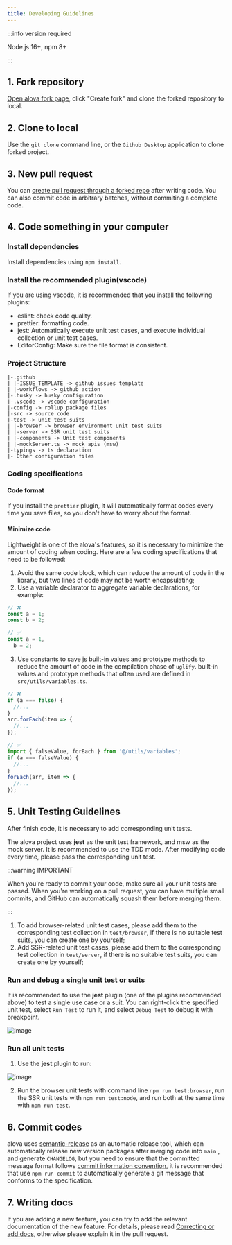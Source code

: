```yaml
---
title: Developing Guidelines
---
```


:::info version required

Node.js 16+, npm 8+

:::

## 1. Fork repository

[Open alova fork page](https://github.com/alovajs/alova/fork), click "Create fork" and clone the forked repository to local.

## 2. Clone to local

Use the `git clone` command line, or the `Github Desktop` application to clone forked project.

## 3. New pull request

You can [create pull request through a forked repo](https://docs.github.com/en/pull-requests/collaborating-with-pull-requests/proposing-changes-to-your-work-with-pull-requests/creating-a-pull-request-from-a-fork) after writing code. You can also commit code in arbitrary batches, without commiting a complete code.

## 4. Code something in your computer

### Install dependencies

Install dependencies using `npm install`.

### Install the recommended plugin(vscode)

If you are using vscode, it is recommended that you install the following plugins:

- eslint: check code quality.
- prettier: formatting code.
- jest: Automatically execute unit test cases, and execute individual collection or unit test cases.
- EditorConfig: Make sure the file format is consistent.

### Project Structure

```
|-.github
| |-ISSUE_TEMPLATE -> github issues template
| |-workflows -> github action
|-.husky -> husky configuration
|-.vscode -> vscode configuration
|-config -> rollup package files
|-src -> source code
|-test -> unit test suits
| |-browser -> browser environment unit test suits
| |-server -> SSR unit test suits
| |-components -> Unit test components
| |-mockServer.ts -> mock apis (msw)
|-typings -> ts declaration
|- Other configuration files

```

### Coding specifications

#### Code format

If you install the `prettier` plugin, it will automatically format codes every time you save files, so you don't have to worry about the format.

#### Minimize code

Lightweight is one of the alova's features, so it is necessary to minimize the amount of coding when coding. Here are a few coding specifications that need to be followed:

1. Avoid the same code block, which can reduce the amount of code in the library, but two lines of code may not be worth encapsulating;
2. Use a variable declarator to aggregate variable declarations, for example:

```javascript
// ❌
const a = 1;
const b = 2;

// ✅
const a = 1,
  b = 2;
```

3. Use constants to save js built-in values and prototype methods to reduce the amount of code in the compilation phase of `uglify`. built-in values and prototype methods that often used are defined in `src/utils/variables.ts`.

```javascript
// ❌
if (a === false) {
  //...
}
arr.forEach(item => {
  //...
});

// ✅
import { falseValue, forEach } from '@/utils/variables';
if (a === falseValue) {
  //...
}
forEach(arr, item => {
  //...
});
```

## 5. Unit Testing Guidelines

After finish code, it is necessary to add corresponding unit tests.

The alova project uses **jest** as the unit test framework, and msw as the mock server. It is recommended to use the TDD mode. After modifying code every time, please pass the corresponding unit test.

:::warning IMPORTANT

When you're ready to commit your code, make sure all your unit tests are passed. When you're working on a pull request, you can have multiple small commits, and GitHub can automatically squash them before merging them.

:::

1. To add browser-related unit test cases, please add them to the corresponding test collection in `test/browser`, if there is no suitable test suits, you can create one by yourself;
2. Add SSR-related unit test cases, please add them to the corresponding test collection in `test/server`, if there is no suitable test suits, you can create one by yourself;

### Run and debug a single unit test or suits

It is recommended to use the **jest** plugin (one of the plugins recommended above) to test a single use case or a suit. You can right-click the specified unit test, select `Run Test` to run it, and select `Debug Test` to debug it with breakpoint.

![image](https://github.com/alovajs/alova/assets/29848971/a94ba9db-c100-472f-b870-6bcecb031bea)

### Run all unit tests

1. Use the **jest** plugin to run:

![image](https://github.com/alovajs/alova/assets/29848971/5af3ff15-16b7-4b28-9ae6-d0b5a236b181)

2. Run the browser unit tests with command line `npm run test:browser`, run the SSR unit tests with `npm run test:node`, and run both at the same time with `npm run test`.

## 6. Commit codes

alova uses [semantic-release](https://semantic-release.gitbook.io) as an automatic release tool, which can automatically release new version packages after merging code into `main` , and generate `CHANGELOG`, but you need to ensure that the committed message format follows [commit information convention](https://www.conventionalcommits.org/en/v1.0.0/), it is recommended that use `npm run commit` to automatically generate a git message that conforms to the specification.

## 7. Writing docs

If you are adding a new feature, you can try to add the relevant documentation of the new feature. For details, please read [Correcting or add docs](/contributing/overview#correct-or-add-docs), otherwise please explain it in the pull request.
